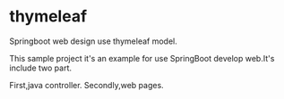 # thymeleaf
Springboot web design use thymeleaf model.

This sample project it's an example for use SpringBoot develop web.It's include two part.

First,java controller.
Secondly,web pages.
